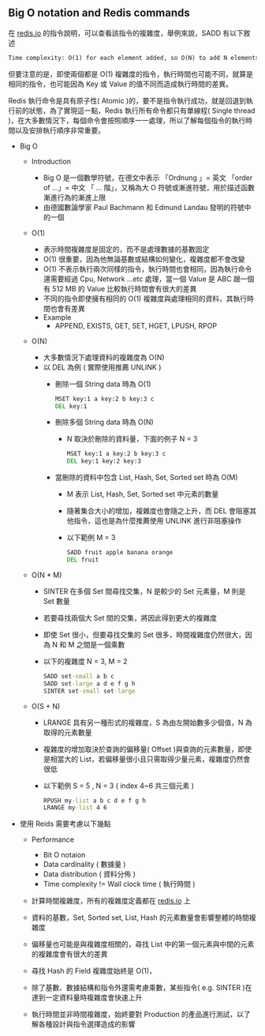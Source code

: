 ## Big O notation and Redis commands

在 [redis.io](https://redis.io/) 的指令說明，可以查看該指令的複雜度，舉例來說，SADD 有以下敘述

```txt
Time complexity: O(1) for each element added, so O(N) to add N elements when the command is called with multiple arguments.
```

但要注意的是，即使兩個都是 O(1) 複雜度的指令，執行時間也可能不同，就算是相同的指令，也可能因為 Key 或 Value 的值不同而造成執行時間的差異。

Redis 執行命令是具有原子性( Atomic )的，要不是指令執行成功，就是回退到執行前的狀態，為了實現這一點，Redis 執行所有命令都只有單線程( Single thread )，在大多數情況下，每個命令會按照順序一一處理，所以了解每個指令的執行時間以及安排執行順序非常重要。

- Big O
    - Introduction
        - Big O 是一個數學符號，在德文中表示 「Ordnung 」= 英文 「order of ...」= 中文 「 ... 階」，又稱為大 O 符號或漸進符號，用於描述函數漸進行為的漸進上限
        - 由德國數論學家 Paul Bachmann 和 Edmund Landau 發明的符號中的一個

    - O(1)
        - 表示時間複雜度是固定的，而不是處理數據的基數固定
        - O(1) 很重要，因為他無論基數或結構如何變化，複雜度都不會改變
        - O(1) 不表示執行兩次同樣的指令，執行時間也會相同，因為執行命令還需要經過 Cpu, Network ...etc 處理，當一個 Value 是 ABC 跟一個有 512 MB 的 Value 比較執行時間會有很大的差異
        - 不同的指令即使擁有相同的 O(1) 複雜度與處理相同的資料，其執行時間也會有差異
        - Example
            - APPEND, EXISTS, GET, SET, HGET, LPUSH, RPOP

    - O(N)
        - 大多數情況下處理資料的複雜度為 O(N)
        - 以 DEL 為例 ( 實際使用推薦 UNLINK )
            - 刪除一個 String data 時為 O(1)

                ```cmd
                MSET key:1 a key:2 b key:3 c
                DEL key:1
                ```

            - 刪除多個 String data 時為 O(N)
                - N 取決於刪除的資料量，下面的例子 N = 3

                    ```cmd
                    MSET key:1 a key:2 b key:3 c
                    DEL key:1 key:2 key:3
                    ```

            - 當刪除的資料中包含 List, Hash, Set, Sorted set 時為 O(M)
                - M 表示 List, Hash, Set, Sorted set 中元素的數量
                - 隨著集合大小的增加，複雜度也會隨之上升，而 DEL 會阻塞其他指令，這也是為什麼推薦使用 UNLINK 進行非阻塞操作
                - 以下範例 M = 3

                    ```cmd
                    SADD fruit apple banana orange
                    DEL fruit
                    ```

    - O(N * M)
        - SINTER 在多個 Set 間尋找交集，N 是較少的 Set 元素量，M 則是 Set 數量
        - 若要尋找兩個大 Set 間的交集，將因此得到更大的複雜度
        - 即使 Set 很小，但要尋找交集的 Set 很多，時間複雜度仍然很大，因為 N 和 M 之間是一個乘數
        - 以下的複雜度 N = 3, M = 2

            ```cmd
            SADD set-small a b c
            SADD set-large a d e f g h
            SINTER set-small set-large
            ```

    - O(S + N)
        - LRANGE 具有另一種形式的複雜度，S 為由左開始數多少個值，N 為取得的元素數量
        - 複雜度的增加取決於查詢的偏移量( Offset )與查詢的元素數量，即使是相當大的 List，若偏移量很小且只需取得少量元素，複雜度仍然會很低
        - 以下範例 S = 5 , N = 3 ( index 4~6 共三個元素 )

            ```cmd
            RPUSH my-list a b c d e f g h
            LRANGE my-list 4 6
            ```
        
- 使用 Reids 需要考慮以下幾點
    - Performance
        - Bit O notaion
        - Data cardinality ( 數據量 )
        - Data distribution ( 資料分佈 )
        - Time complexity != Wall clock time ( 執行時間 )

    - 計算時間複雜度，所有的複雜度定義都在 [redis.io](https://redis.io/) 上
    - 資料的基數，Set, Sorted set, List, Hash 的元素數量會影響整體的時間複雜度
    - 偏移量也可能是與複雜度相關的，尋找 List 中的第一個元素與中間的元素的複雜度會有很大的差異
    - 尋找 Hash 的 Field 複雜度始終是 O(1)，
    - 除了基數、數據結構和指令外還需考慮乘數，某些指令( e.g. SINTER )在達到一定資料量時複雜度會快速上升
    - 執行時間並非時間複雜度，始終要對 Production 的產品進行測試，以了解各種設計與指令選擇造成的影響
